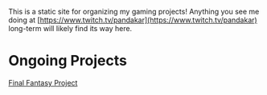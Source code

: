 This is a static site for organizing my gaming projects! Anything you see me doing at [https://www.twitch.tv/pandakar](https://www.twitch.tv/pandakar) long-term will likely find its way here.

# Ongoing Projects

[Final Fantasy Project](/final-fantasy-project)
